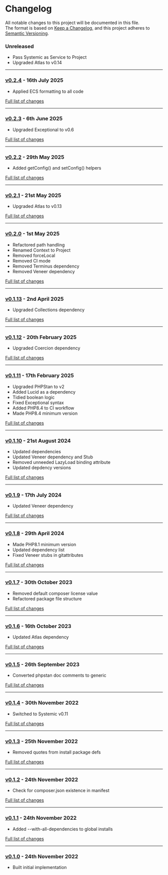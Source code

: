 # Changelog

All notable changes to this project will be documented in this file.<br>
The format is based on [Keep a Changelog](https://keepachangelog.com/en/1.0.0/),
and this project adheres to [Semantic Versioning](https://semver.org/spec/v2.0.0.html).

### Unreleased
- Pass Systemic as Service to Project
- Upgraded Atlas to v0.14

---

### [v0.2.4](https://github.com/decodelabs/integra/commits/v0.2.4) - 16th July 2025

- Applied ECS formatting to all code

[Full list of changes](https://github.com/decodelabs/integra/compare/v0.2.3...v0.2.4)

---

### [v0.2.3](https://github.com/decodelabs/integra/commits/v0.2.3) - 6th June 2025

- Upgraded Exceptional to v0.6

[Full list of changes](https://github.com/decodelabs/integra/compare/v0.2.2...v0.2.3)

---

### [v0.2.2](https://github.com/decodelabs/integra/commits/v0.2.2) - 29th May 2025

- Added getConfig() and setConfig() helpers

[Full list of changes](https://github.com/decodelabs/integra/compare/v0.2.1...v0.2.2)

---

### [v0.2.1](https://github.com/decodelabs/integra/commits/v0.2.1) - 21st May 2025

- Upgraded Atlas to v0.13

[Full list of changes](https://github.com/decodelabs/integra/compare/v0.2.0...v0.2.1)

---

### [v0.2.0](https://github.com/decodelabs/integra/commits/v0.2.0) - 1st May 2025

- Refactored path handling
- Renamed Context to Project
- Removed forceLocal
- Removed CI mode
- Removed Terminus dependency
- Removed Veneer dependency

[Full list of changes](https://github.com/decodelabs/integra/compare/v0.1.13...v0.2.0)

---

### [v0.1.13](https://github.com/decodelabs/integra/commits/v0.1.13) - 2nd April 2025

- Upgraded Collections dependency

[Full list of changes](https://github.com/decodelabs/integra/compare/v0.1.12...v0.1.13)

---

### [v0.1.12](https://github.com/decodelabs/integra/commits/v0.1.12) - 20th February 2025

- Upgraded Coercion dependency

[Full list of changes](https://github.com/decodelabs/integra/compare/v0.1.11...v0.1.12)

---

### [v0.1.11](https://github.com/decodelabs/integra/commits/v0.1.11) - 17th February 2025

- Upgraded PHPStan to v2
- Added Lucid as a dependency
- Tidied boolean logic
- Fixed Exceptional syntax
- Added PHP8.4 to CI workflow
- Made PHP8.4 minimum version

[Full list of changes](https://github.com/decodelabs/integra/compare/v0.1.10...v0.1.11)

---

### [v0.1.10](https://github.com/decodelabs/integra/commits/v0.1.10) - 21st August 2024

- Updated dependencies
- Updated Veneer dependency and Stub
- Removed unneeded LazyLoad binding attribute
- Updated depdency versions

[Full list of changes](https://github.com/decodelabs/integra/compare/v0.1.9...v0.1.10)

---

### [v0.1.9](https://github.com/decodelabs/integra/commits/v0.1.9) - 17th July 2024

- Updated Veneer dependency

[Full list of changes](https://github.com/decodelabs/integra/compare/v0.1.8...v0.1.9)

---

### [v0.1.8](https://github.com/decodelabs/integra/commits/v0.1.8) - 29th April 2024

- Made PHP8.1 minimum version
- Updated dependency list
- Fixed Veneer stubs in gitattributes

[Full list of changes](https://github.com/decodelabs/integra/compare/v0.1.7...v0.1.8)

---

### [v0.1.7](https://github.com/decodelabs/integra/commits/v0.1.7) - 30th October 2023

- Removed default composer license value
- Refactored package file structure

[Full list of changes](https://github.com/decodelabs/integra/compare/v0.1.6...v0.1.7)

---

### [v0.1.6](https://github.com/decodelabs/integra/commits/v0.1.6) - 16th October 2023

- Updated Atlas dependency

[Full list of changes](https://github.com/decodelabs/integra/compare/v0.1.5...v0.1.6)

---

### [v0.1.5](https://github.com/decodelabs/integra/commits/v0.1.5) - 26th September 2023

- Converted phpstan doc comments to generic

[Full list of changes](https://github.com/decodelabs/integra/compare/v0.1.4...v0.1.5)

---

### [v0.1.4](https://github.com/decodelabs/integra/commits/v0.1.4) - 30th November 2022

- Switched to Systemic v0.11

[Full list of changes](https://github.com/decodelabs/integra/compare/v0.1.3...v0.1.4)

---

### [v0.1.3](https://github.com/decodelabs/integra/commits/v0.1.3) - 25th November 2022

- Removed quotes from install package defs

[Full list of changes](https://github.com/decodelabs/integra/compare/v0.1.2...v0.1.3)

---

### [v0.1.2](https://github.com/decodelabs/integra/commits/v0.1.2) - 24th November 2022

- Check for composer.json existence in manifest

[Full list of changes](https://github.com/decodelabs/integra/compare/v0.1.1...v0.1.2)

---

### [v0.1.1](https://github.com/decodelabs/integra/commits/v0.1.1) - 24th November 2022

- Added --with-all-dependencies to global installs

[Full list of changes](https://github.com/decodelabs/integra/compare/v0.1.0...v0.1.1)

---

### [v0.1.0](https://github.com/decodelabs/integra/commits/v0.1.0) - 24th November 2022

- Built initial implementation
